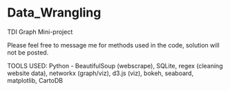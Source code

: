 # Data_Wrangling
TDI Graph Mini-project


Please feel free to message me for methods used in the code, solution will not be posted.

TOOLS USED: Python - BeautifulSoup (webscrape), SQLite, regex (cleaning website data), networkx (graph/viz), d3.js (viz), bokeh, seaboard, matplotlib, CartoDB
